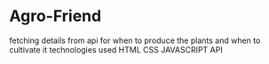 # Agro-Friend
fetching details from api for when to produce the plants and when to cultivate it
technologies used HTML CSS JAVASCRIPT API
